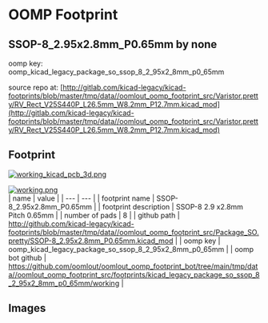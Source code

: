 # OOMP Footprint  
## SSOP-8_2.95x2.8mm_P0.65mm  by none  
  
oomp key: oomp_kicad_legacy_package_so_ssop_8_2_95x2_8mm_p0_65mm  
  
source repo at: [http://gitlab.com/kicad-legacy/kicad-footprints/blob/master/tmp/data//oomlout_oomp_footprint_src/Varistor.pretty/RV_Rect_V25S440P_L26.5mm_W8.2mm_P12.7mm.kicad_mod](http://gitlab.com/kicad-legacy/kicad-footprints/blob/master/tmp/data//oomlout_oomp_footprint_src/Varistor.pretty/RV_Rect_V25S440P_L26.5mm_W8.2mm_P12.7mm.kicad_mod)  
## Footprint  
  
[![working_kicad_pcb_3d.png](working_kicad_pcb_3d_600.png)](working_kicad_pcb_3d.png)  
  
[![working.png](working_600.png)](working.png)  
| name | value | 
| --- | --- | 
| footprint name | SSOP-8_2.95x2.8mm_P0.65mm | 
| footprint description | SSOP-8 2.9 x2.8mm Pitch 0.65mm | 
| number of pads | 8 | 
| github path | http://github.com/kicad-legacy/kicad-footprints/blob/master/tmp/data//oomlout_oomp_footprint_src/Package_SO.pretty/SSOP-8_2.95x2.8mm_P0.65mm.kicad_mod | 
| oomp key | oomp_kicad_legacy_package_so_ssop_8_2_95x2_8mm_p0_65mm | 
| oomp bot github | https://github.com/oomlout/oomlout_oomp_footprint_bot/tree/main/tmp/data//oomlout_oomp_footprint_src/footprints/kicad_legacy_package_so_ssop_8_2_95x2_8mm_p0_65mm/working | 
## Images  
